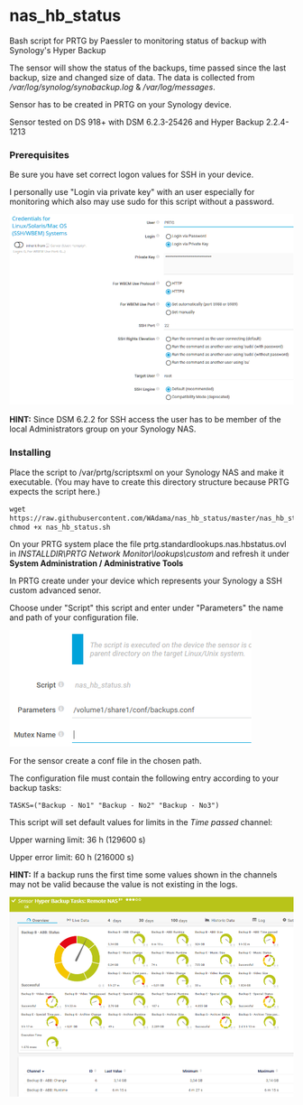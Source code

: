 # nas_hb_status

Bash script for PRTG by Paessler to monitoring status of backup with Synology's Hyper Backup

The sensor will show the status of the backups, time passed since the last backup, size and changed size of data. The data is collected from */var/log/synolog/synobackup.log* & */var/log/messages*.

Sensor has to be created in PRTG on your Synology device.

Sensor tested on DS 918+ with DSM 6.2.3-25426 and Hyper Backup 2.2.4-1213 

### Prerequisites

Be sure you have set correct logon values for SSH in your device.

I personally use "Login via private key" with an user especially for monitoring which also may use sudo for this script without a password.

![Screenshot1](https://github.com/WAdama/nas_hb_status/blob/master/images/ssh_settings.png)

**HINT:** Since DSM 6.2.2 for SSH access the user has to be member of the local Administrators group on your Synology NAS.

### Installing

Place the script to /var/prtg/scriptsxml on your Synology NAS and make it executable. (You may have to create this directory structure because PRTG expects the script here.)

```
wget https://raw.githubusercontent.com/WAdama/nas_hb_status/master/nas_hb_status.sh
chmod +x nas_hb_status.sh
```

On your PRTG system place the file prtg.standardlookups.nas.hbstatus.ovl in *INSTALLDIR\PRTG Network Monitor\lookups\custom* and refresh it under **System Administration / Administrative Tools**

In PRTG create under your device which represents your Synology a SSH custom advanced senor.

Choose under "Script" this script and enter under "Parameters" the name and path of your configuration file.

![Screenshot1](https://github.com/WAdama/nas_hb_status/blob/master/images/nas_hb_status.png)

For the sensor create a conf file in the chosen path.

The configuration file must contain the following entry according to your backup tasks:

```
TASKS=("Backup - No1" "Backup - No2" "Backup - No3")
```
This script will set default values for limits in the *Time passed* channel:

Upper warning limit: 36 h (129600 s)

Upper error limit: 60 h (216000 s)

**HINT:** If a backup runs the first time some values shown in the channels may not be valid because the value is not existing in the logs.

![Screenshot1](https://github.com/WAdama/nas_hb_status/blob/master/images/nas_hb_status_sensor.png)
